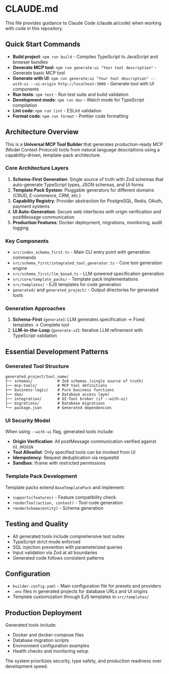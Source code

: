 # CLAUDE.md

This file provides guidance to Claude Code (claude.ai/code) when working with code in this repository.

## Quick Start Commands

- **Build project**: `npm run build` - Compiles TypeScript to JavaScript and browser bundles
- **Generate MCP tool**: `npm run generate:ui "Your tool description"` - Generate basic MCP tool
- **Generate with UI**: `npm run generate:ui "Your tool description" --with-ui --ui-origin http://localhost:3000` - Generate tool with UI components
- **Run tests**: `npm test` - Run test suite and build validation
- **Development mode**: `npm run dev` - Watch mode for TypeScript compilation
- **Lint code**: `npm run lint` - ESLint validation
- **Format code**: `npm run format` - Prettier code formatting

## Architecture Overview

This is a **Universal MCP Tool Builder** that generates production-ready MCP (Model Context Protocol) tools from natural language descriptions using a capability-driven, template-pack architecture.

### Core Architecture Layers

1. **Schema-First Generation**: Single source of truth with Zod schemas that auto-generate TypeScript types, JSON schemas, and UI forms
2. **Template Pack System**: Pluggable generators for different domains (CRUD, E-commerce, CRM, etc.)
3. **Capability Registry**: Provider abstraction for PostgreSQL, Redis, OAuth, payment systems
4. **UI Auto-Generation**: Secure web interfaces with origin verification and postMessage communication
5. **Production Features**: Docker deployment, migrations, monitoring, audit logging

### Key Components

- `src/index_schema_first.ts` - Main CLI entry point with generation commands
- `src/schema_first/integrated_tool_generator.ts` - Core tool generation engine
- `src/schema_first/llm_based.ts` - LLM-powered specification generation
- `src/core/template_packs/` - Template pack implementations
- `src/templates/` - EJS templates for code generation
- `generated/` and `generated_project/` - Output directories for generated tools

### Generation Approaches

1. **Schema-First** (`generate`): LLM generates specification → Fixed templates → Complete tool
2. **LLM-in-the-Loop** (`generate-v2`): Iterative LLM refinement with TypeScript validation

## Essential Development Patterns

### Generated Tool Structure
```
generated_project/tool_name/
├── schemas/           # Zod schemas (single source of truth)
├── mcp-tools/         # MCP tool definitions
├── business-logic/    # Pure business functions
├── dao/               # Database access layer
├── integration/       # UI-Tool broker (if --with-ui)
├── migrations/        # Database migrations
└── package.json       # Generated dependencies
```

### UI Security Model
When using `--with-ui` flag, generated tools include:
- **Origin Verification**: All postMessage communication verified against `UI_ORIGIN`
- **Tool Allowlist**: Only specified tools can be invoked from UI
- **Idempotency**: Request deduplication via requestId
- **Sandbox**: iframe with restricted permissions

### Template Pack Development
Template packs extend `BaseTemplatePack` and implement:
- `supports(features)` - Feature compatibility check
- `renderTool(action, context)` - Tool code generation
- `renderSchema(entity)` - Schema generation

## Testing and Quality

- All generated tools include comprehensive test suites
- TypeScript strict mode enforced
- SQL injection prevention with parameterized queries
- Input validation via Zod at all boundaries
- Generated code follows consistent patterns

## Configuration

- `builder.config.yaml` - Main configuration file for presets and providers
- `.env` files in generated projects for database URLs and UI origins
- Template customization through EJS templates in `src/templates/`

## Production Deployment

Generated tools include:
- Docker and docker-compose files
- Database migration scripts
- Environment configuration examples
- Health checks and monitoring setup

The system prioritizes security, type safety, and production readiness over development speed.
